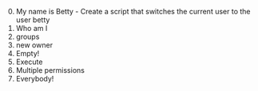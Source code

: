 0. My name is Betty - Create a script that switches the current user to the user betty
1. Who am I
2. groups
3. new owner
4. Empty!
5. Execute
6. Multiple permissions
7. Everybody!
